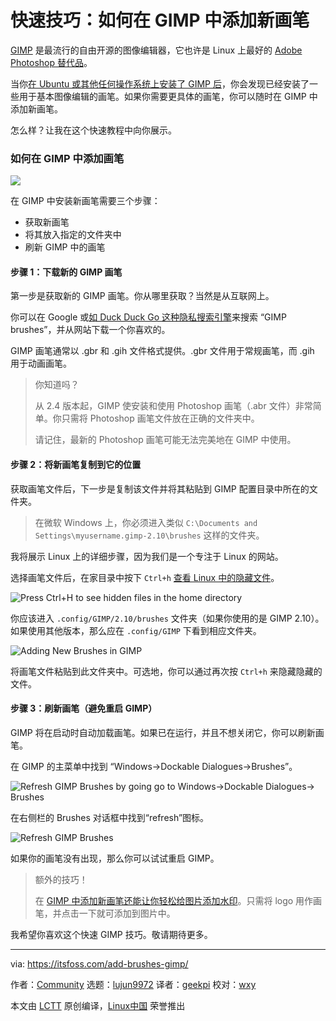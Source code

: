 [#]: collector: (lujun9972)
[#]: translator: (geekpi)
[#]: reviewer: ( )
[#]: publisher: ( )
[#]: url: ( )
[#]: subject: (How to Add New Brushes in GIMP [Quick Tip])
[#]: via: (https://itsfoss.com/add-brushes-gimp/)
[#]: author: (Community https://itsfoss.com/author/itsfoss/)

快速技巧：如何在 GIMP 中添加新画笔
======

[GIMP][1] 是最流行的自由开源的图像编辑器，它也许是 Linux 上最好的 [Adobe Photoshop 替代品][2]。

当你[在 Ubuntu 或其他任何操作系统上安装了 GIMP 后][3]，你会发现已经安装了一些用于基本图像编辑的画笔。如果你需要更具体的画笔，你可以随时在 GIMP 中添加新画笔。

怎么样？让我在这个快速教程中向你展示。

### 如何在 GIMP 中添加画笔

![][4]

在 GIMP 中安装新画笔需要三个步骤：

* 获取新画笔
* 将其放入指定的文件夹中
* 刷新 GIMP 中的画笔

#### 步骤 1：下载新的 GIMP 画笔

第一步是获取新的 GIMP 画笔。你从哪里获取？当然是从互联网上。

你可以在 Google 或[如 Duck Duck Go 这种隐私搜索引擎][5]来搜索 “GIMP brushes”，并从网站下载一个你喜欢的。

GIMP 画笔通常以 .gbr 和 .gih 文件格式提供。.gbr 文件用于常规画笔，而 .gih 用于动画画笔。

> 你知道吗？
> 
> 从 2.4 版本起，GIMP 使安装和使用 Photoshop 画笔（.abr 文件）非常简单。你只需将 Photoshop 画笔文件放在正确的文件夹中。
>
> 请记住，最新的 Photoshop 画笔可能无法完美地在 GIMP 中使用。

#### 步骤 2：将新画笔复制到它的位置

获取画笔文件后，下一步是复制该文件并将其粘贴到 GIMP 配置目录中所在的文件夹。

> 在微软 Windows 上，你必须进入类似 `C:\Documents and Settings\myusername.gimp-2.10\brushes` 这样的文件夹。

我将展示 Linux 上的详细步骤，因为我们是一个专注于 Linux 的网站。

选择画笔文件后，在家目录中按下 `Ctrl+h` [查看 Linux 中的隐藏文件][6]。

![Press Ctrl+H to see hidden files in the home directory][7]

你应该进入 `.config/GIMP/2.10/brushes` 文件夹（如果你使用的是 GIMP 2.10）。如果使用其他版本，那么应在 `.config/GIMP` 下看到相应文件夹。

![Adding New Brushes in GIMP][8]

将画笔文件粘贴到此文件夹中。可选地，你可以通过再次按 `Ctrl+h` 来隐藏隐藏的文件。

#### 步骤 3：刷新画笔（避免重启 GIMP）

GIMP 将在启动时自动加载画笔。如果已在运行，并且不想关闭它，你可以刷新画笔。

在 GIMP 的主菜单中找到 “Windows->Dockable Dialogues->Brushes”。

![Refresh GIMP Brushes by going go to Windows->Dockable Dialogues-> Brushes][9]

在右侧栏的 Brushes 对话框中找到“refresh”图标。

![Refresh GIMP Brushes][10]

如果你的画笔没有出现，那么你可以试试重启 GIMP。

> 额外的技巧！
>
> 在 [GIMP 中添加新画笔还能让你轻松给图片添加水印][11]。只需将 logo 用作画笔，并点击一下就可添加到图片中。

我希望你喜欢这个快速 GIMP 技巧。敬请期待更多。

--------------------------------------------------------------------------------

via: https://itsfoss.com/add-brushes-gimp/

作者：[Community][a]
选题：[lujun9972][b]
译者：[geekpi](https://github.com/geekpi)
校对：[wxy](https://github.com/wxy)

本文由 [LCTT](https://github.com/LCTT/TranslateProject) 原创编译，[Linux中国](https://linux.cn/) 荣誉推出

[a]: https://itsfoss.com/author/itsfoss/
[b]: https://github.com/lujun9972
[1]: https://www.gimp.org/
[2]: https://itsfoss.com/open-source-photoshop-alternatives/
[3]: https://itsfoss.com/gimp-2-10-release/
[4]: https://i0.wp.com/itsfoss.com/wp-content/uploads/2020/03/Install-New-Brushes-in-GIMP.jpg?ssl=1
[5]: https://itsfoss.com/privacy-search-engines/
[6]: https://itsfoss.com/hide-folders-and-show-hidden-files-in-ubuntu-beginner-trick/
[7]: https://i2.wp.com/itsfoss.com/wp-content/uploads/2020/03/adding-brushes-GIMP-1.jpg?ssl=1
[8]: https://i2.wp.com/itsfoss.com/wp-content/uploads/2020/03/adding-brushes-GIMP.png?ssl=1
[9]: https://i2.wp.com/itsfoss.com/wp-content/uploads/2020/03/Refresh-GIMP-Brushes.jpg?ssl=1
[10]: https://i2.wp.com/itsfoss.com/wp-content/uploads/2020/03/Refresh-GIMP-Brushes-2.jpg?ssl=1
[11]: https://itsfoss.com/add-watermark-gimp-linux/

